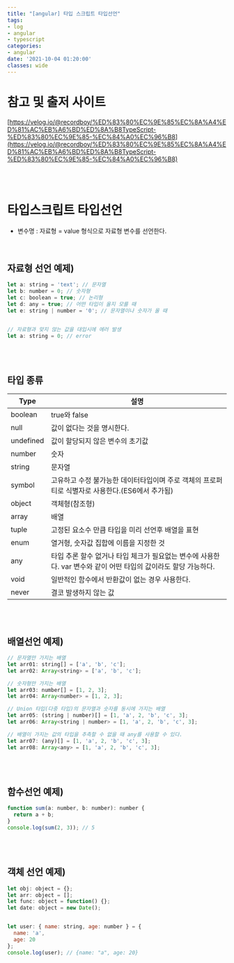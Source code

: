 ```yaml
---
title: "[angular] 타입 스크립트 타입선언"
tags:
- log
- angular
- typescript
categories:
- angular
date: '2021-10-04 01:20:00'
classes: wide
---
```


# 참고 및 출저 사이트
[https://velog.io/@recordboy/%ED%83%80%EC%9E%85%EC%8A%A4%ED%81%AC%EB%A6%BD%ED%8A%B8TypeScript-%ED%83%80%EC%9E%85-%EC%84%A0%EC%96%B8](https://velog.io/@recordboy/%ED%83%80%EC%9E%85%EC%8A%A4%ED%81%AC%EB%A6%BD%ED%8A%B8TypeScript-%ED%83%80%EC%9E%85-%EC%84%A0%EC%96%B8)

<br/>
<br/>

# 타입스크립트 타입선언
- 변수명 : 자료형 = value 형식으로 자료형 변수를 선언한다.  

<br/>

## 자료형 선언 예제)

```javascript
let a: string = 'text'; // 문자열
let b: number = 0; // 숫자형
let c: boolean = true; // 논리형
let d: any = true; // 어떤 타입이 올지 모를 때
let e: string | number = '0'; // 문자열이나 숫자가 올 때


// 자료형과 맞지 않는 값을 대입시에 에러 발생
let a: string = 0; // error
```

<br/>
<br/>

## 타입 종류
|Type|설명|
|----|----|
|boolean|true와 false|
|null|값이 없다는 것을 명시한다.|
|undefined|값이 할당되지 않은 변수의 초기값|
|number|숫자|
|string|문자열|
|symbol|고유하고 수정 불가능한 데이터타입이며 주로 객체의 프로퍼티로 식별자로 사용한다.(ES6에서 추가됨)|
|object|객체형(참조형)|
|array|배열|
|tuple|고정된 요소수 만큼 타입을 미리 선언후 배열을 표현|
|enum|열거형, 숫자값 집합에 이름을 지정한 것|
|any|타입 추론 할수 없거나 타입 체크가 필요없는 변수에 사용한다. var 변수와 같이 어떤 타입의 값이라도 할당 가능하다.|
|void|일반적인 함수에서 반환값이 없는 경우 사용한다.|
|never|결코 발생하지 않는 값|

<br/>
<br/>

## 배열선언 예제)
```javascript
// 문자열만 가지는 배열
let arr01: string[] = ['a', 'b', 'c'];
let arr02: Array<string> = ['a', 'b', 'c'];

// 숫자형만 가지는 배열
let arr03: number[] = [1, 2, 3];
let arr04: Array<number> = [1, 2, 3];

// Union 타입(다중 타입)의 문자열과 숫자를 동시에 가지는 배열
let arr05: (string | number)[] = [1, 'a', 2, 'b', 'c', 3];
let arr06: Array<string | number> = [1, 'a', 2, 'b', 'c', 3];

// 배열이 가지는 값의 타입을 추측할 수 없을 때 any를 사용할 수 있다.
let arr07: (any)[] = [1, 'a', 2, 'b', 'c', 3];
let arr08: Array<any> = [1, 'a', 2, 'b', 'c', 3];
```

<br/>
<br/>

## 함수선언 예제)
```javascript
function sum(a: number, b: number): number {
  return a + b;
}
console.log(sum(2, 3)); // 5
```

<br/>
<br/>

## 객체 선언 예제)
```javascript
let obj: object = {};
let arr: object = [];
let func: object = function() {};
let date: object = new Date();


let user: { name: string, age: number } = {
  name: 'a',
  age: 20
};
console.log(user); // {name: "a", age: 20}

```

